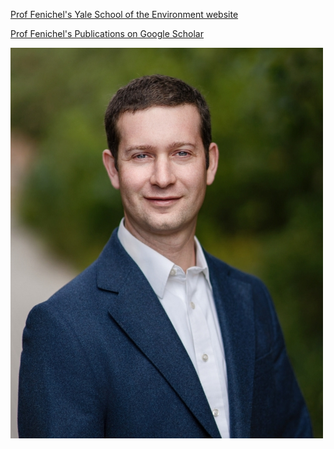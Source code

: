 <!--
<table>
  <tr>
    <td><img src="https://github.com/efenichel/efenichel.github.io/blob/main/fenichel_eli_2023.jpg" alt="head shot" width="200"/></td>
    <td>
      <p><b>Eli P. Fenichel</b></p>
      <p>Knobloch Family Professor of Natural REe source Economics</p>
      <p>Yale University</p>
      <p>Yale School of Environment</p>
      <a href="https://scholar.google.com/citations?user=PTFuF2cAAAAJ&hl=en">Visit Google Scholar for publications</a>
    </td>
  </tr>
</table>
-->

<a href="https://environment.yale.edu/directory/faculty/eli-fenichel"> Prof Fenichel's Yale School of the Environment website</a>

<a href="https://scholar.google.com/citations?user=PTFuF2cAAAAJ&hl=en"> Prof Fenichel's Publications on Google Scholar</a>

![headshot](https://github.com/efenichel/efenichel.github.io/blob/main/fenichel_eli_2023_small1.jpg)



